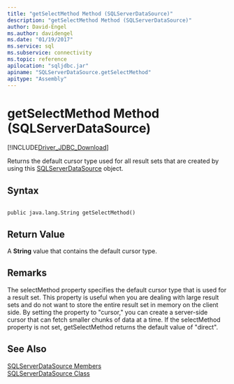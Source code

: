```yaml
---
title: "getSelectMethod Method (SQLServerDataSource)"
description: "getSelectMethod Method (SQLServerDataSource)"
author: David-Engel
ms.author: davidengel
ms.date: "01/19/2017"
ms.service: sql
ms.subservice: connectivity
ms.topic: reference
apilocation: "sqljdbc.jar"
apiname: "SQLServerDataSource.getSelectMethod"
apitype: "Assembly"
---
```

# getSelectMethod Method (SQLServerDataSource)
[!INCLUDE[Driver_JDBC_Download](../../../includes/driver_jdbc_download.md)]

  Returns the default cursor type used for all result sets that are created by using this [SQLServerDataSource](../../../connect/jdbc/reference/sqlserverdatasource-class.md) object.  
  
## Syntax  
  
```  
  
public java.lang.String getSelectMethod()  
```  
  
## Return Value  
 A **String** value that contains the default cursor type.  
  
## Remarks  
 The selectMethod property specifies the default cursor type that is used for a result set. This property is useful when you are dealing with large result sets and do not want to store the entire result set in memory on the client side. By setting the property to "cursor," you can create a server-side cursor that can fetch smaller chunks of data at a time. If the selectMethod property is not set, getSelectMethod returns the default value of "direct".  
  
## See Also  
 [SQLServerDataSource Members](../../../connect/jdbc/reference/sqlserverdatasource-members.md)   
 [SQLServerDataSource Class](../../../connect/jdbc/reference/sqlserverdatasource-class.md)  
  
  
